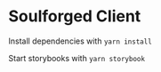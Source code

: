 # Soulforged Client

Install dependencies with
`yarn install`

Start storybooks with
`yarn storybook`
